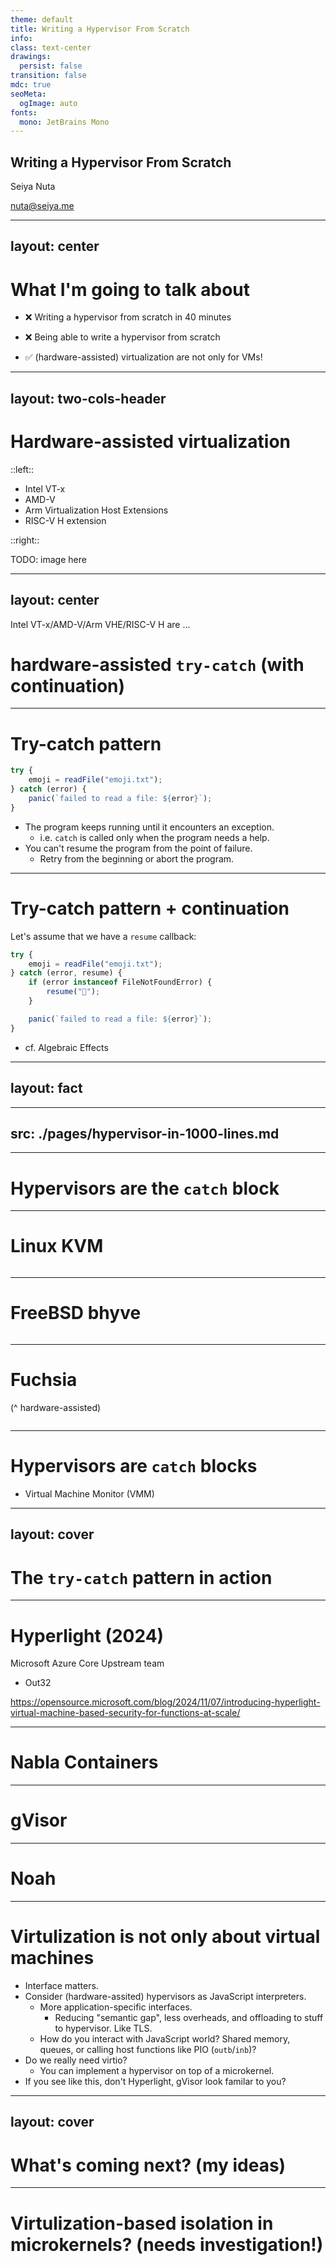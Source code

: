```yaml
---
theme: default
title: Writing a Hypervisor From Scratch
info:
class: text-center
drawings:
  persist: false
transition: false
mdc: true
seoMeta:
  ogImage: auto
fonts:
  mono: JetBrains Mono
---
```


## Writing a Hypervisor From Scratch

Seiya Nuta

<nuta@seiya.me>

---
layout: center
---

# What I'm going to talk about

- ❌ Writing a hypervisor from scratch in 40 minutes

- ❌ Being able to write a hypervisor from scratch

- ✅ (hardware-assisted) virtualization are not only for VMs!

---
layout: two-cols-header
---

# Hardware-assisted virtualization

::left::

- Intel VT-x
- AMD-V
- Arm Virtualization Host Extensions
- RISC-V H extension

::right::

TODO: image here
 

---
layout: center
---

Intel VT-x/AMD-V/Arm VHE/RISC-V H are ...

# hardware-assisted `try-catch` (with continuation)

---

# Try-catch pattern

```ts
try {
    emoji = readFile("emoji.txt");
} catch (error) {
    panic(`failed to read a file: ${error}`);
}
```

- The program keeps running until it encounters an exception.
  - i.e. `catch` is called only when the program needs a help.
- You can't resume the program from the point of failure.
  - Retry from the beginning or abort the program.

---

# Try-catch pattern + continuation

Let's assume that we have a `resume` callback:

```ts
try {
    emoji = readFile("emoji.txt");
} catch (error, resume) {
    if (error instanceof FileNotFoundError) {
        resume("🍎");
    }

    panic(`failed to read a file: ${error}`);
}
```

- cf. Algebraic Effects

---
layout: fact
---

---
src: ./pages/hypervisor-in-1000-lines.md
---

---

# Hypervisors are the `catch` block

---

# Linux KVM

```c
```

---

# FreeBSD bhyve

```c
```

---

# Fuchsia

(^ hardware-assisted)

```c
```

---

# Hypervisors are `catch` blocks

- Virtual Machine Monitor (VMM)

---
layout: cover
---

# The `try-catch` pattern in action

---

# Hyperlight (2024)

Microsoft Azure Core Upstream team

- Out32


https://opensource.microsoft.com/blog/2024/11/07/introducing-hyperlight-virtual-machine-based-security-for-functions-at-scale/

---

# Nabla Containers

---

# gVisor


---

# Noah

---

# Virtulization is not only about virtual machines

- Interface matters.
- Consider (hardware-assited) hypervisors as JavaScript interpreters.
  - More application-specific interfaces.
    - Reducing "semantic gap", less overheads, and offloading to stuff to hypervisor. Like TLS.
  - How do you interact with JavaScript world? Shared memory, queues, or calling host functions like PIO (`outb`/`inb`)?
- Do we really need virtio?
  - You can implement a hypervisor on top of a microkernel.
- If you see like this, don't Hyperlight, gVisor look familar to you?

---
layout: cover
---

# What's coming next? (my ideas)

---

# Virtulization-based isolation in microkernels? (needs investigation!)
